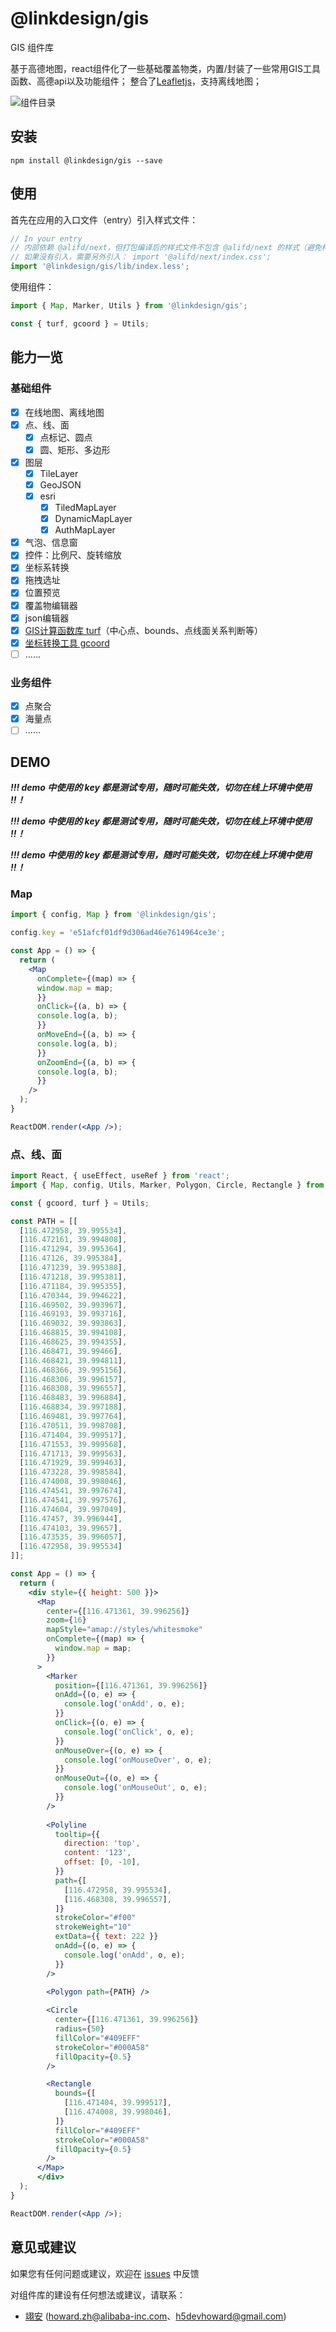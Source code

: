 # @linkdesign/gis

GIS 组件库

基于高德地图，react组件化了一些基础覆盖物类，内置/封装了一些常用GIS工具函数、高德api以及功能组件；
整合了[Leafletjs](https://leafletjs.com/)，支持离线地图；

![组件目录](https://intranetproxy.alipay.com/skylark/lark/0/2022/png/111014/1645414841083-07112e03-a004-496b-9d85-9f0d74ecca66.png) 

## 安装

```shell
npm install @linkdesign/gis --save
```

## 使用

首先在应用的入口文件（entry）引入样式文件：

```js
// In your entry
// 内部依赖 @alifd/next，但打包编译后的样式文件不包含 @alifd/next 的样式（避免样式覆盖导致的诸多问题）
// 如果没有引入，需要另外引入： import '@alifd/next/index.css';
import '@linkdesign/gis/lib/index.less';
```

使用组件：

```js
import { Map, Marker, Utils } from '@linkdesign/gis';

const { turf, gcoord } = Utils;
```

## 能力一览
### 基础组件
- [x] 在线地图、离线地图
- [x]  点、线、面
	- [x] 点标记、圆点
	- [x] 圆、矩形、多边形 
- [x] 图层
	- [x] TileLayer
	- [x] GeoJSON
	- [x] esri
		- [x] TiledMapLayer
		- [x] DynamicMapLayer
		- [x] AuthMapLayer
- [x] 气泡、信息窗
- [x] 控件：比例尺、旋转缩放
- [x] 坐标系转换
- [x] 拖拽选址
- [x] 位置预览
- [x] 覆盖物编辑器
- [x] json编辑器
- [x] [GIS计算函数库 turf](https://turfjs.org/)（中心点、bounds、点线面关系判断等）
- [x] [坐标转换工具 gcoord](https://www.npmjs.com/package/gcoord)
- [ ] ......

### 业务组件
- [x] 点聚合
- [x] 海量点
- [ ] ......

## DEMO

_**!!! demo 中使用的 key 都是测试专用，随时可能失效，切勿在线上环境中使用 !!！**_

_**!!! demo 中使用的 key 都是测试专用，随时可能失效，切勿在线上环境中使用 !!！**_

_**!!! demo 中使用的 key 都是测试专用，随时可能失效，切勿在线上环境中使用 !!！**_

### Map

```jsx
import { config, Map } from '@linkdesign/gis';

config.key = 'e51afcf01df9d306ad46e7614964ce3e';

const App = () => {
  return (
    <Map
      onComplete={(map) => {
      window.map = map;
      }}
      onClick={(a, b) => {
      console.log(a, b);
      }}
      onMoveEnd={(a, b) => {
      console.log(a, b);
      }}
      onZoomEnd={(a, b) => {
      console.log(a, b);
      }}
    />
  );
}

ReactDOM.render(<App />);
```

### 点、线、面

```jsx
import React, { useEffect, useRef } from 'react';
import { Map, config, Utils, Marker, Polygon, Circle, Rectangle } from '@linkdesign/gis';

const { gcoord, turf } = Utils;

const PATH = [[
  [116.472958, 39.995534],
  [116.472161, 39.994808],
  [116.471294, 39.995364],
  [116.47126, 39.995384],
  [116.471239, 39.995388],
  [116.471218, 39.995381],
  [116.471184, 39.995355],
  [116.470344, 39.994622],
  [116.469502, 39.993967],
  [116.469193, 39.993716],
  [116.469032, 39.993863],
  [116.468815, 39.994108],
  [116.468625, 39.994355],
  [116.468471, 39.99466],
  [116.468421, 39.994811],
  [116.468366, 39.995156],
  [116.468306, 39.996157],
  [116.468308, 39.996557],
  [116.468483, 39.996884],
  [116.468834, 39.997188],
  [116.469481, 39.997764],
  [116.470511, 39.998708],
  [116.471404, 39.999517],
  [116.471553, 39.999568],
  [116.471713, 39.999563],
  [116.471929, 39.999463],
  [116.473228, 39.998584],
  [116.474008, 39.998046],
  [116.474541, 39.997674],
  [116.474541, 39.997576],
  [116.474604, 39.997049],
  [116.47457, 39.996944],
  [116.474103, 39.99657],
  [116.473535, 39.996057],
  [116.472958, 39.995534]
]];

const App = () => {
  return (
    <div style={{ height: 500 }}>
      <Map
        center={[116.471361, 39.996256]}
        zoom={16}
        mapStyle="amap://styles/whitesmoke"
        onComplete={(map) => {
          window.map = map;
        }}
      >
        <Marker
          position={[116.471361, 39.996256]}
          onAdd={(o, e) => {
            console.log('onAdd', o, e);
          }}
          onClick={(o, e) => {
            console.log('onClick', o, e);
          }}
          onMouseOver={(o, e) => {
            console.log('onMouseOver', o, e);
          }}
          onMouseOut={(o, e) => {
            console.log('onMouseOut', o, e);
          }}
        />
      
        <Polyline
          tooltip={{
            direction: 'top',
            content: '123',
            offset: [0, -10],
          }}
          path={[
            [116.472958, 39.995534],
            [116.468308, 39.996557],
          ]}
          strokeColor="#f00"
          strokeWeight="10"
          extData={{ text: 222 }}
          onAdd={(o, e) => {
            console.log('onAdd', o, e);
          }}
        />
    
        <Polygon path={PATH} />

        <Circle
          center={[116.471361, 39.996256]}
          radius={50}
          fillColor="#409EFF"
          strokeColor="#000A58"
          fillOpacity={0.5}
        />

        <Rectangle
          bounds={[
            [116.471404, 39.999517],
            [116.474008, 39.998046],
          ]}
          fillColor="#409EFF"
          strokeColor="#000A58"
          fillOpacity={0.5}
        />
      </Map>
	  </div>
  );
}

ReactDOM.render(<App />);
```

## 意见或建议

如果您有任何问题或建议，欢迎在 [issues](https://github.com/linkdesign/gis/issues) 中反馈

对组件库的建设有任何想法或建议，请联系：

- [翊安](dingtalk://dingtalkclient/action/sendmsg?spm=a2o8d.corp_prod_issue_list.0.0.6a88718cyxurWU&dingtalk_id=vtyx2bd) (howard.zh@alibaba-inc.com、h5devhoward@gmail.com)

